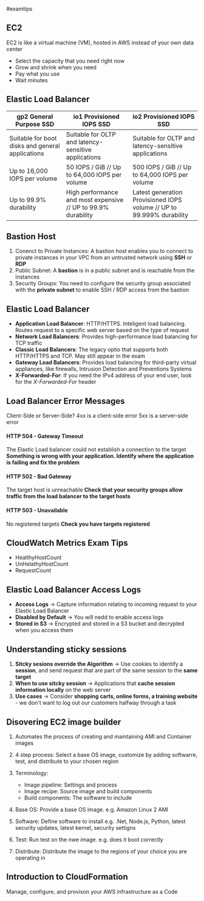 #examtips 

## EC2 
EC2 is like a virtual machine (VM), hosted in AWS instead of your own data center
- Select the capacity that you need right now 
- Grow and shrink when you need
- Pay what you use
- Wait minutes

## Elastic Load Balancer
 | gp2 General Purpose SSD                          | io1 Provisioned IOPS SSD                                      | io2 Provisioned IOPS SSD |
 | ------------------------------------------------ | ------------------------------------------------------------- | ------------------------ |
 | Suitable for boot disks and general applications | Suitable for OLTP and latency-sensitive applications          |   Suitable for OLTP and latency-sensitive applications                          |
 | Up to 16,000 IOPS per volume                     | 50 IOPS / GiB // Up to 64,000 IOPS per volume                 |   500 IOPS / GiB // Up to 64,000 IOPS per volume                       |
 | Up to 99.9% durability                           | High performance and most expensive // UP to 99.9% durability |   Latest generation Provisioned IOPS volume // UP to 99.999% durability                     |

## Bastion Host
1. Conenct to Private Instances: A bastion host enables you to connect to private instances in your VPC from an untrusted network using **SSH** or **RDP**
2. Public Subnet: A **bastion** is in a public subnet and is reachable from the instances
3. Security Groups: You need to configure the security group associated with the **private subnet** to enable SSH / RDP access from the bastion 

## Elastic Load Balancer
- **Application Load Balancer**: HTTP/HTTPS. Inteligent load balancing. Routes request to a specific web server based on the type of request
- **Network Load Balancers**: Provides high-performance load balancing for TCP traffic
- **Classic Load Balancers**: The legacy optio that supports both HTTP/HTTPS and TCP. May still appear in the exam
- **Gateway Load Balancers**: Provides load balancing for third-party virtual appliances, like firewalls, Intrusion Detection and Preventions Systems
-  **X-Forwarded-For**: If you need the IPv4 address of your end user, look for the _X-Forwarded-For_ header

## Load Balancer Error Messages
Client-Side or Server-Side?
4xx is a client-side error
5xx is a server-side error

#### HTTP 504 - Gateway Timeout
The Elastic Load balancer could not establish a connection to the target
**Something is wrong with your application. Identify where the application is failing and fix the problem**

#### HTTP 502 - Bad Gateway
The target host is unreachable
**Check that your security groups allow traffic from the load balancer to the target hosts**

#### HTTP 503 - Unavailable
No registered targets
**Check you have targets registered**

## CloudWatch Metrics Exam Tips
- HealthyHostCount
- UnHelathyHostCount
- RequestCount

## Elastic Load Balancer Access Logs
- **Access Logs** -> Capture information relating to incoming request to your Elastic Load Balancer
- **Disabled by Default** -> You will nedd to enable access logs
- **Stored in S3** -> Encrypted and stored in a S3 bucket and decrypted when you access them

## Understanding sticky sessions
1. **Sitcky sesions override the Algorithm** -> Use cookies to identify a **session**, and send request that are part of the same session to the **same target** 
2. **When to use sitcky session** -> Applications that **cache session information locally** on the web server
3. **Use cases** -> Consider **shopping carts, online forms, a training website** - we don't want to log out our customers halfway through a task

## Disovering EC2 image builder
1. Automates the process of creating and maintaining AMI and Container images
2. 4 step process: Select a base OS image, customize by adding softwarre, test, and distribute to your chosen region
3. Terminology:
	- Image pipeline: Settings and process
	- Image recipe: Source image and build components
	- Build components: The software to include

1. Base OS: Provide a base OS image. e.g. Amazon Linux 2 AMI
2. Software: Define software to install e.g. .Net, Node.js, Python, latest security updates, latest kernel, security settigns
3. Test: Run test on the nwe image. e.g. does it boot correctly
4. Distribute: Distribute the image to the regions of your choice you are operating in

## Introduction to CloudFormation
Manage, configure, and provison your AWS infrastructure as a Code
